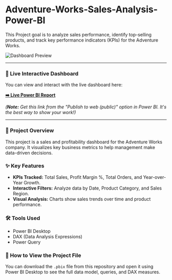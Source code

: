 # Adventure-Works-Sales-Analysis-Power-BI
This Project goal is to analyze sales performance, identify top-selling products, and track key performance indicators (KPIs) for the Adventure Works.


![Dashboard Preview](https://placehold.co/800x450/2d3748/ffffff?text=Replace+with+Your+Dashboard+Screenshot)

---

### 🔴 Live Interactive Dashboard
You can view and interact with the live dashboard here:

**[➡️ Live Power BI Report](https://app.powerbi.com/view?r=eyJrIjoiYOUR_PUBLIC_LINK_HEREIiwi...)**

*(**Note:** Get this link from the "Publish to web (public)" option in Power BI. It's the best way to show your work!)*

---

### 📝 Project Overview
This project is a sales and profitability dashboard for the Adventure Works company. It visualizes key business metrics to help management make data-driven decisions.

### ✨ Key Features
-   **KPIs Tracked:** Total Sales, Profit Margin %, Total Orders, and Year-over-Year Growth.
-   **Interactive Filters:** Analyze data by Date, Product Category, and Sales Region.
-   **Visual Analysis:** Charts show sales trends over time and product performance.

### 🛠️ Tools Used
-   Power BI Desktop
-   DAX (Data Analysis Expressions)
-   Power Query

### 🚀 How to View the Project File
You can download the `.pbix` file from this repository and open it using Power BI Desktop to see the full data model, queries, and DAX measures.
